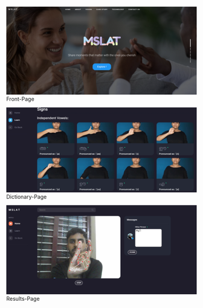 ![Front-Page](https://raw.githubusercontent.com/Midhun-7/MSLAT/master/Front%20Page.png)
Front-Page



![Dictionary-Page](https://github.com/Midhun-7/MSLAT/blob/master/Dictionary.png)
Dictionary-Page



![Results-Page](https://github.com/Midhun-7/MSLAT/blob/master/Result.png)
Results-Page

